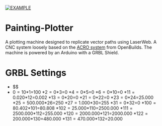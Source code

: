 [![EXAMPLE](https://github.com/badalmer/Painting-Plotter/blob/master/IMG_20180301_171956.jpg)](https://www.youtube.com/embed/eCr1ogUuNPA)

# Painting-Plotter
A plotting machine designed to replicate vector paths using LaserWeb. A CNC system loosely based on the [ACRO system](https://openbuilds.com/builds/openbuilds-acro-system.5416/) from OpenBuilds. The machine is 
powered by an Arduino with a GRBL Shield.

# GRBL Settings
* $$
* $0=10 
*$1=100 
*$2=0 
*$3=0 
*$4=0
*$5=0
*$6=0
*$10=0
*$11=0.020
*$12=0.002
*$13=0
*$20=0
*$21=0
*$22=0
*$23=0
*$24=25.000
*$25=500.000
*$26=250
*$27=1.000
*$30=255
*$31=0
*$32=0
*$100=80.402
*$101=80.808
*$102=25.000
*$110=2500.000
*$111=2500.000
*$112=255.000
*$120=2000.000
*$121=2000.000
*$122=200.000
*$130=480.000
*$131=470.000
*$132=20.000
